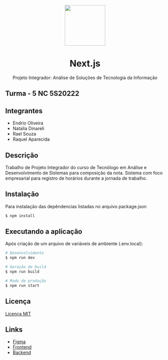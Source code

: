 <p align="center">
  <a href="https://nextjs.org">
    <picture>
      <source media="(prefers-color-scheme: dark)" srcset="https://assets.vercel.com/image/upload/v1662130559/nextjs/Icon_dark_background.png">
      <img src="https://assets.vercel.com/image/upload/v1662130559/nextjs/Icon_light_background.png" height="128">
    </picture>
  </a>
  <h1 align="center">Next.js</h1>
</p>

  <p align="center">Projeto Integrador: Análise de Soluções de Tecnologia da Informação</p>
  
## Turma - 5 NC 5S20222 

## Integrantes

- Endrio Oliveira
- Natalia Dinareli
- Rael Souza
- Raquel Aparecida


## Descrição

Trabalho de Projeto Integrador do curso de Tecnólogo em Análise e Desenvolvimento de Sistemas para composição da nota. Sistema com foco empresarial para registro de horários durante a jornada de trabalho. 

## Instalação

Para instalação das depêndencias listadas no arquivo package.json
```bash
$ npm install
```

## Executando a aplicação

Após criação de um arquivo de variáveis de ambiente (.env.local):

```bash
# Desenvolvimento
$ npm run dev

# Geração de build
$ npm run build

# Modo de produção
$ npm run start
```


## Licença
[Licença MIT](LICENSE)

## Links
- <a href="https://www.figma.com/file/Uk1FSjLf7CGRasDcUOrM5W/PIV?type=design&node-id=0-1&mode=design">Figma</a>
- <a href="https://github.com/EndriOliveira/Projeto-Integrador-V-Frontend">Frontend</a>
- <a href="https://github.com/EndriOliveira/Projeto-Integrador-V">Backend</a>

